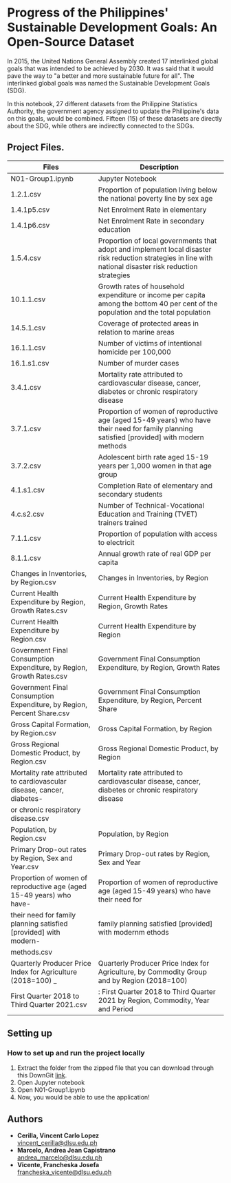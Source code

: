 # Progress of the Philippines' Sustainable Development Goals: An Open-Source Dataset
In 2015, the United Nations General Assembly created 17 interlinked global goals that
was intended to be achieved by 2030. It was said that it would pave the way to "a better and more sustainable future for all". The interlinked global goals was named the Sustainable Development Goals (SDG).

In this notebook, 27 different datasets from the Philippine Statistics Authority, the government agency assigned to update the Philippine's data on this goals, would be combined. Fifteen (15) of these datasets are directly about the SDG, while others are indirectly connected to the SDGs.
## Project Files.
|     Files                                                             | Description                                                                                                                                                |
|-----------------------------------------------------------------------|------------------------------------------------------------------------------------------------------------------------------------------------------------|
| N01-Group1.ipynb                                                      | Jupyter Notebook                                                                                |
| 1.2.1.csv                                                             | Proportion of population living below the national poverty line by sex age                                                                                 |
| 1.4.1p5.csv                                                           | Net Enrolment Rate in elementary      														     |
| 1.4.1p6.csv                                                           | Net Enrolment Rate in secondary education                                         									     |
| 1.5.4.csv                		                                | Proportion of local governments that adopt and implement local disaster risk reduction strategies in line with national disaster risk reduction strategies |
| 10.1.1.csv              		                                | Growth rates of household expenditure or income per capita among the bottom 40 per cent of the population and the total population	      		     |
| 14.5.1.csv     			                                | Coverage of protected areas in relation to marine areas                    										     |		
| 16.1.1.csv                                                            | Number of victims of intentional homicide per 100,000      												     |
| 16.1.s1.csv                                                           | Number of murder cases      																     |
| 3.4.1.csv                                                             | Mortality rate attributed to cardiovascular disease, cancer, diabetes or chronic respiratory disease     					             |
| 3.7.1.csv                                                             | Proportion of women of reproductive age (aged 15-49 years) who have their need for family planning satisfied [provided] with modern methods                |
| 3.7.2.csv                                                             | Adolescent birth rate aged 15-19 years per 1,000 women in that age group 										     |
| 4.1.s1.csv                                                            | Completion Rate of elementary and secondary students        											             |
| 4.c.s2.csv                                                            | Number of Technical-Vocational Education and Training (TVET) trainers trained                        							     |
| 7.1.1.csv                                                             | Proportion of population with access to electricit         												     |
| 8.1.1.csv                                                             | Annual growth rate of real GDP per capita	      													     |
| Changes in Inventories, by Region.csv                                 | Changes in Inventories, by Region                                         										     |
| Current Health Expenditure by Region, Growth Rates.csv                | Current Health Expenditure by Region, Growth Rates 												             |
| Current Health Expenditure by Region.csv              		| Current Health Expenditure by Region        														     |
| Government Final Consumption Expenditure, by Region, Growth Rates.csv | Government Final Consumption Expenditure, by Region, Growth Rates                       							 	     |
| Government Final Consumption Expenditure, by Region, Percent Share.csv| Government Final Consumption Expenditure, by Region, Percent Share         										     |
| Gross Capital Formation, by Region.csv                                | Gross Capital Formation, by Region      														     |
| Gross Regional Domestic Product, by Region.csv                        | Gross Regional Domestic Product, by Region                                        									     |
| Mortality rate attributed to cardiovascular disease, cancer, diabetes-|  Mortality rate attributed to cardiovascular disease, cancer, diabetes or chronic respiratory disease                                                      |
| or chronic respiratory disease.csv                                    |                                                             												     |
| Population, by Region.csv                                             | Population, by Region        																     |
| Primary Drop-out rates by Region, Sex and Year.csv                    | Primary Drop-out rates by Region, Sex and Year                        										     |
| Proportion of women of reproductive age (aged 15-49 years) who have-  | Proportion of women of reproductive age (aged 15-49 years) who have their need for                                                          		     |
| their need for family planning satisfied [provided] with modern-      | family planning satisfied [provided] with modernm ethods                                                   						     |
| methods.csv                                                           |           																		     |
| Quarterly Producer Price Index for Agriculture (2018=100) _           | Quarterly Producer Price Index for Agriculture, by Commodity Group and by Region (2018=100)								     |
| First Quarter 2018 to Third Quarter 2021.csv                          | : First Quarter 2018 to Third Quarter 2021 by Region, Commodity, Year and Period           								     |

## Setting up
### How to set up and run the project locally
1. Extract the folder from the zipped file that you can download through this DownGit [link](https://github.com/francheska-vicente/datapre-project.git).
2. Open Jupyter notebook
3. Open N01-Group1.ipynb
4. Now, you would be able to use the application!

## Authors
- **Cerilla, Vincent Carlo Lopez** <br/>
vincent_cerilla@dlsu.edu.ph
- **Marcelo, Andrea Jean Capistrano**  <br/>
andrea_marcelo@dlsu.edu.ph
- **Vicente, Francheska Josefa**  <br/>
francheska_vicente@dlsu.edu.ph
